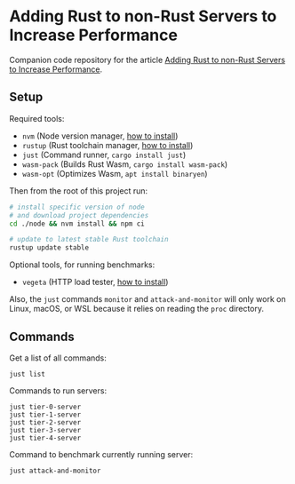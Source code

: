 # Adding Rust to non-Rust Servers to Increase Performance

Companion code repository for the article [Adding Rust to non-Rust Servers to Increase Performance](#).



## Setup

Required tools:
- `nvm` (Node version manager, [how to install](https://github.com/nvm-sh/nvm#installing-and-updating))
- `rustup` (Rust toolchain manager, [how to install](https://rustup.rs/))
- `just` (Command runner, `cargo install just`)
- `wasm-pack` (Builds Rust Wasm, `cargo install wasm-pack`)
- `wasm-opt` (Optimizes Wasm, `apt install binaryen`)

Then from the root of this project run:
```bash
# install specific version of node
# and download project dependencies
cd ./node && nvm install && npm ci

# update to latest stable Rust toolchain
rustup update stable
```

Optional tools, for running benchmarks:
- `vegeta` (HTTP load tester, [how to install](https://github.com/tsenart/vegeta#install))

Also, the `just` commands `monitor` and `attack-and-monitor` will only work on Linux, macOS, or WSL because it relies on reading the `proc` directory.



## Commands

Get a list of all commands:
```
just list
```

Commands to run servers:
```
just tier-0-server
just tier-1-server
just tier-2-server
just tier-3-server
just tier-4-server
```

Command to benchmark currently running server:
```
just attack-and-monitor
```
